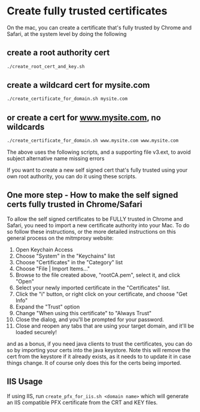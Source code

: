 # Create fully trusted certificates

On the mac, you can create a certificate that's fully trusted by Chrome and Safari, at the system level by doing the following

## create a root authority cert

```bash
./create_root_cert_and_key.sh
```

## create a wildcard cert for mysite.com

```bash
./create_certificate_for_domain.sh mysite.com
```
## or create a cert for www.mysite.com, no wildcards

```bash
./create_certificate_for_domain.sh www.mysite.com www.mysite.com
```
The above uses the following scripts, and a supporting file v3.ext, to avoid subject alternative name missing errors

If you want to create a new self signed cert that's fully trusted using your own root authority, you can do it using these scripts.

## One more step - How to make the self signed certs fully trusted in Chrome/Safari

To allow the self signed certificates to be FULLY trusted in Chrome and Safari, you need to import a new certificate authority into your Mac. To do so follow these instructions, or the more detailed instructions on this general process on the mitmproxy website:

1. Open Keychain Access
1. Choose "System" in the "Keychains" list
1. Choose "Certificates" in the "Category" list
1. Choose "File | Import Items..."
1. Browse to the file created above, "rootCA.pem", select it, and click "Open"
1. Select your newly imported certificate in the "Certificates" list.
1. Click the "i" button, or right click on your certificate, and choose "Get Info"
1. Expand the "Trust" option
1. Change "When using this certificate" to "Always Trust"
1. Close the dialog, and you'll be prompted for your password.
1. Close and reopen any tabs that are using your target domain, and it'll be loaded securely!

and as a bonus, if you need java clients to trust the certificates, you can do so by importing your certs into the java keystore. Note this will remove the cert from the keystore if it already exists, as it needs to to update it in case things change. It of course only does this for the certs being imported.

## IIS Usage

If using IIS, run `create_pfx_for_iis.sh <domain name>` which will generate an IIS compatible PFX certificate from the CRT and KEY files.
